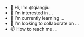 - 👋 Hi, I’m @qiangjiu
- 👀 I’m interested in ...
- 🌱 I’m currently learning ...
- 💞️ I’m looking to collaborate on ...
- 📫 How to reach me ...

<!---
qiangjiu/qiangjiu is a ✨ special ✨ repository because its `README.md` (this file) appears on your GitHub profile.
You can click the Preview link to take a look at your changes.
--->
